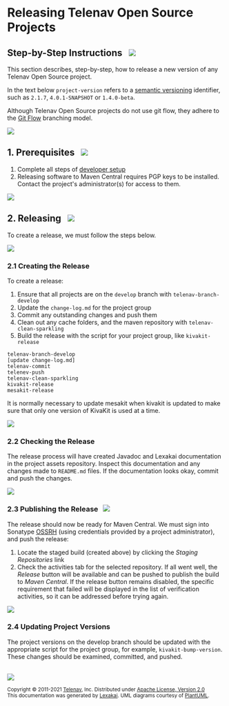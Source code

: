 <!--suppress HtmlUnknownTarget, HtmlRequiredAltAttribute -->

# Releasing Telenav Open Source Projects

## Step-by-Step Instructions &nbsp; <img src="https://telenav.github.io/telenav-assets/images/icons/footprints-32.png" srcset="https://telenav.github.io/telenav-assets/images/icons/footprints-32-2x.png 2x"/>

This section describes, step-by-step, how to release a new version of any Telenav Open Source project.

In the text below `project-version` refers to a [semantic versioning](https://semver.org) identifier, such as `2.1.7`, `4.0.1-SNAPSHOT` or `1.4.0-beta`.

Although Telenav Open Source projects do not use git flow, they adhere to the [Git Flow](https://www.atlassian.com/git/tutorials/comparing-workflows/gitflow-workflow) branching model.

<img src="https://telenav.github.io/telenav-assets/images/separators/horizontal-line-512.png" srcset="https://telenav.github.io/telenav-assets/images/separators/horizontal-line-512-2x.png 2x"/>

## 1. Prerequisites  &nbsp; <img src="https://telenav.github.io/telenav-assets/images/icons/box-32.png" srcset="https://telenav.github.io/telenav-assets/images/icons/box-32-2x.png 2x"/>


1. Complete all steps of [developer setup](developing.md)
2. Releasing software to Maven Central requires PGP keys to be installed. Contact the project's administrator(s) for access to them.

<img src="https://telenav.github.io/telenav-assets/images/separators/horizontal-line-512.png" srcset="https://telenav.github.io/telenav-assets/images/separators/horizontal-line-512-2x.png 2x"/>

## 2. Releasing &nbsp; <img src="https://telenav.github.io/telenav-assets/images/icons/branch-32.png" srcset="https://telenav.github.io/telenav-assets/images/icons/branch-32-2x.png 2x"/>

To create a release, we must follow the steps below.
 
<img src="https://telenav.github.io/telenav-assets/images/separators/horizontal-line-128.png" srcset="https://telenav.github.io/telenav-assets/images/separators/horizontal-line-128-2x.png 2x"/>

### 2.1 Creating the Release 

To create a release:

1. Ensure that all projects are on the `develop` branch with `telenav-branch-develop`
2. Update the `change-log.md` for the project group
3. Commit any outstanding changes and push them
4. Clean out any cache folders, and the maven repository with `telenav-clean-sparkling` 
5. Build the release with the script for your project group, like `kivakit-release`

```
telenav-branch-develop
[update change-log.md]
telenav-commit
telenev-push
telenav-clean-sparkling
kivakit-release
mesakit-release
```

It is normally necessary to update mesakit when kivakit is updated to make sure that only one version
of KivaKit is used at a time.

<img src="https://telenav.github.io/telenav-assets/images/separators/horizontal-line-128.png" srcset="https://telenav.github.io/telenav-assets/images/separators/horizontal-line-128-2x.png 2x"/>

### 2.2 Checking the Release 

The release process will have created Javadoc and Lexakai documentation in the project assets repository.
Inspect this documentation and any changes made to `README.md` files. If the documentation looks okay,
commit and push the changes.

<img src="https://telenav.github.io/telenav-assets/images/separators/horizontal-line-128.png" srcset="https://telenav.github.io/telenav-assets/images/separators/horizontal-line-128-2x.png 2x"/>

### 2.3 Publishing the Release &nbsp; <img src="https://telenav.github.io/telenav-assets/images/icons/rocket-32.png" srcset="https://telenav.github.io/telenav-assets/images/icons/rocket-32-2x.png 2x"/>

The release should now be ready for Maven Central. We must sign into Sonatype [OSSRH](https://s01.oss.sonatype.org) (using credentials provided by a project administrator), and push the release:

1. Locate the staged build (created above) by clicking the *Staging Repositories* link
2. Check the activities tab for the selected repository. If all went well, the *Release* 
   button will be available and can be pushed to publish the build to *Maven Central*. 
   If the release button remains disabled, the specific requirement that failed will be
   displayed in the list of verification activities, so it can be addressed before trying again.

<img src="https://telenav.github.io/telenav-assets/images/separators/horizontal-line-128.png" srcset="https://telenav.github.io/telenav-assets/images/separators/horizontal-line-128-2x.png 2x"/>

### 2.4 Updating Project Versions

The project versions on the develop branch should be updated with the appropriate script for the
project group, for example, `kivakit-bump-version`. These changes should be examined, committed,
and pushed.

<br/>
<img src="https://telenav.github.io/telenav-assets/images/separators/horizontal-line-512.png" srcset="https://telenav.github.io/telenav-assets/images/separators/horizontal-line-512-2x.png 2x"/>

<sub>Copyright &#169; 2011-2021 [Telenav](https://telenav.com), Inc. Distributed under [Apache License, Version 2.0](../LICENSE)</sub>  
<sub>This documentation was generated by [Lexakai](https://www.lexakai.org). UML diagrams courtesy of [PlantUML](https://plantuml.com).</sub>
